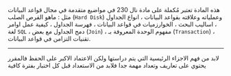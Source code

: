 هذه المادة تعتبر مُكملة على مادة نال 230 في مواضيع متقدمة في مجال قواعد البيانات مثل : ماهو القرص الصلب (`Hard Disk`)
وعملياته وعلاقته بقواعد البيانات ، انواع الجداول ، اساليب البحث ، الخوارزميات في قواعد البيانات ، فهرسة الجداول ، كيفية
عمل اوامر لغة `SQL` ، دمج الجداول مع بعض (`Join`) ، مفهوم الوحدة المعروفة بـ (`Transaction`) ، تقنيات التزامن في قواعد
البيانات.

---
لابد من فهم الاجزاء الرئيسية التي يتم دراستها ولكن الاعتماد الاكبر على الحفظ فالمقرر يحتوي على تعاريف وتعداد مهمة جدا
فلابد من الاستعداد قبل كل اختبار بفترة كافية
